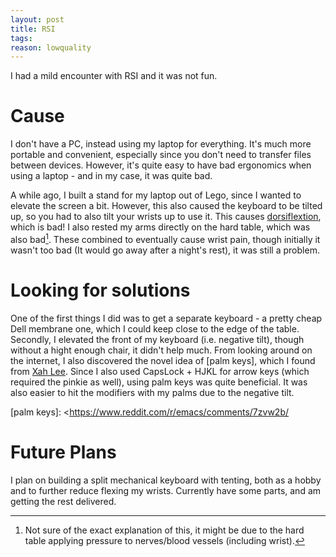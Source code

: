 ```yaml
---
layout: post
title: RSI
tags:
reason: lowquality
---
```


I had a mild encounter with RSI and it was not fun.

<!--more-->

# Cause

I don't have a PC, instead using my laptop for everything. It's much more portable and convenient, especially since you don't need to transfer files between devices. However, it's quite easy to have bad ergonomics when using a laptop - and in my case, it was quite bad.

A while ago, I built a stand for my laptop out of Lego, since I wanted to elevate the screen a bit. However, this also caused the keyboard to be tilted up, so you had to also tilt your wrists up to use it. This causes [dorsiflextion], which is bad! I also rested my arms directly on the hard table, which was also bad[^1]. These combined to eventually cause wrist pain, though initially it wasn't too bad (It would go away after a night's rest), it was still a problem.

[dorsiflextion]: http://www.rsipainrelief.com/images/164.dorsiflexion.jpg

[^1]: Not sure of the exact explanation of this, it might be due to the hard table applying pressure to nerves/blood vessels (including wrist).

# Looking for solutions

One of the first things I did was to get a separate keyboard - a pretty cheap Dell membrane one, which I could keep close to the edge of the table. Secondly, I elevated the front of my keyboard (i.e. negative tilt), though without a hight enough chair, it didn't help much. From looking around on the internet, I also discovered the novel idea of [palm keys], which I found from [Xah Lee]. Since I also used CapsLock + HJKL for arrow keys (which required the pinkie as well), using palm keys was quite beneficial. It was also easier to hit the modifiers with my palms due to the negative tilt.

[palm keys]: <https://www.reddit.com/r/emacs/comments/7zvw2b/

[Xah Lee]: http://ergoemacs.org/emacs/emacs_pinky.html

<!-- image of palm keys -->

# Future Plans

I plan on building a split mechanical keyboard with tenting, both as a hobby and to further reduce flexing my wrists. Currently have some parts, and am getting the rest delivered.

<!-- image of Keebio parts -->
